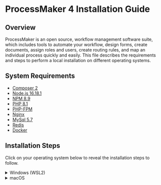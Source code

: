 # ProcessMaker 4 Installation Guide
## Overview
ProcessMaker is an open source, workflow management software suite, which includes tools to automate your workflow, design forms, create documents, assign roles and users, create routing rules, and map an individual process quickly and easily. This file describes the requirements and steps to perform a local installation on different operating systems.

## System Requirements
* [Composer 2](https://getcomposer.org/)
* [Node.js 16.18.1](https://nodejs.org/en/)
* [NPM 8.9](https://www.npmjs.com/package/npm)
* [PHP 8.1](https://php.net)
* [PHP-FPM](https://www.php.net/manual/en/install.fpm.php)
* [Nginx](https://nginx.org/)
* [MySql 5.7](https://dev.mysql.com/downloads/mysql/5.7.html)
* [Redis](https://redis.io/)
* [Docker](https://docs.docker.com/get-docker/)

## Installation Steps
Click on your operating system below to reveal the installation steps to follow. 
<details><summary>Windows (WSL2)</summary>
<p>

1. Follow [this](https://learn.microsoft.com/en-us/windows/wsl/install) guide for installing a Linux distribution on your Windows machine. This will allow you to operate Windows and Linux at the same time. Given its system requirements, **installation of ProcessMaker 4 will be done in the Linux subsystem**. 
1. The Ubuntu Linux distribution will be installed by default. [Other](https://learn.microsoft.com/en-us/windows/wsl/basic-commands#install-a-specific-linux-distribution) Linux distributions can also be installed. 
1. Restart your machine after WSL installation process is completed. 
1. Follow the steps for your specific Linux distribution in one of the sections below. 

    
<details><summary>WLS2 Ubuntu</summary>
<p>
    
#### Required Software and Services
1. Download [this](https://github.com/esarrit/pm-installation-doc/blob/main/install-requirements.sh) script. 
1. Using a File Explorer window, search for this path `\\wsl$\Ubuntu\home\<your-username>` and move the script there. Note that `<your-username>` is the username you specified during the WSL2 Linux installation and this **might** differ from your Windows User depending on your choice. If File Explorer can't find the path, search only for `\\wsl$\` and navigate manually to `home\<your-username>`.    
1. Open the [Windows Terminal](https://learn.microsoft.com/en-us/windows/terminal/) in your machine and open a window for Ubuntu. 
    - Note that you can also run a Linux distribution from PowerShell or CMD with the `wsl` command. Just make sure you are performing the installation steps on `/mnt/c/Users/<your-username>` (Linux) and **NOT** on `C:\Users\<your-username>` (Windows). 
1. Confirm that the script you moved to your user home directory is there by executing the `ls` command. Then, run `sudo bash install-requirements.sh`. This will install most of the required software and services needed for ProcessMaker 4. 
1. Close the current Ubuntu terminal window and open a new one. 
1. Run the following commands to check if php, composer, and nvm were installed correctly. You should expect the php version to be 8.1.
    ```
    php --version
    composer
    composer --version
    command -v nvm 
    ```
1. Run `nvm install 16.18.1` to install the expected node version and `npm install -g npm@8.9.0` to install the expected npm version. 

#### MySQL
1. Run the set of commands below to uninstall MySQL and MySQL server on WSL2 Ubuntu
    ```
    sudo apt purge mysql-server
    sudo apt purge mysql
    sudo apt purge mysql-client
    sudo apt purge mysql-common mysql-server-core-*
    sudo apt purge mysql-client-core-*
    ```
1. Confirm there is no MySQL by executing `which mysql` and `mysql --version`. 
1. Install wget by running `sudo apt install wget -y` and then execute the commands below
1. Run `wget https://dev.mysql.com/get/mysql-apt-config_0.8.12-1_all.deb` and `sudo dpkg -i mysql-apt-config_0.8.12-1_all.deb`. Choose Ubuntu Bionic and click OK, select MySQL 5.7 server and click OK.
1. Run `sudo apt-get update`. 
    - If you encounter an error similar to "signatures couldn't be verified because the public key is not available: NO_PUBKEY 467B942D3A79BD29", execute the following commands:
    ```
    sudo apt-key adv --keyserver keyserver.ubuntu.com --recv-keys 467B942D3A79BD29
    sudo apt update
    sudo apt-cache policy mysql-server
    sudo apt install -f mysql-community-client=5.7*
    sudo apt install -f mysql-client=5.7* mysql-community-server=5.7* mysql-server=5.7*
    ```
1. Run `sudo service mysql start` and sudo `mysql_secure_installation`. Press the Y key to start the installation and set the root password when prompted.
1. Check the MySQL version using `mysql --version`. It should be version 5.7.
1. Login to MySQL running `mysql -u root -p` and entering the root password previously set. 
1. Create the ProcessMaker database with the `create database processmaker;` command. Then, confirm the database is available running `show databases;`. You should see processmaker in the list of databases. Use `exit;` command to terminate MySQL. 
    
#### Docker
1. Download and install [Docker Desktop for Windows](https://docs.docker.com/desktop/install/windows-install/). 
1. Open the Docker Desktop application and go to Settings > Resources > WSL INTEGRATION. 
1. Turn on Ubuntu. Click on Apply & Restart. 
1. Reopen the Docker Desktop app, navigate to WSL INTEGRATION, and ensure your screen looks like the image below.
    
    ![Screenshot (17)](https://user-images.githubusercontent.com/47648788/203155035-9e5fcc4d-62c5-4c59-9985-eb51f65acdd6.png)
1. Restart your computer. 
    
#### Install ProcessMaker
1. Open a Ubuntu terminal window.
1. In the home directory, clone the repository by running `git clone https://github.com/ProcessMaker/processmaker.git ~/src/processmaker`. 
1. Download the [start-services](https://github.com/esarrit/pm-installation-doc/blob/main/start-services.sh),[status-services](https://github.com/esarrit/pm-installation-doc/blob/main/status-services.sh), and [stop-services](https://github.com/esarrit/pm-installation-doc/blob/main/status-services.sh) scripts. Move them to `\\wsl$\Ubuntu\home\<your-username>` like you did at the beginning of this guide with the installation script. 
1. Start the services by running `sudo bash start-services.sh`. Check the status of the services by running `sudo bash status-services.sh`. In case you would like to stop services at any point to restart them or shut down, run `sudo bash stop-services.sh`. 
1. Once services are running, move into the processmaker directory `cd ~/src/processmaker`. 
1. Within the processmaker directory, run the following set of commands: `composer install --ignore-platform-reqs` and `php artisan processmaker:install`. 
    - If you experience an error of `DOMDOCUMENT` not being found, run `sudo apt-get install php8.1-xml`. Then, delete the .env file by executing `sudo rm .env`. Lastly, re-run `php artisan processmaker:install`. 
1. After this, the ProcessMaker installation process will start. Please be patient, as this may take some time (~ 5-15 minutes). Throughout the install, you will be asked to enter a few configuration parameters. Some guiding principles for entering these parameters:
    - Use suggested values wherever possible. 
    - For MySQL, use `root` as username and the password you configured previously during the MySQL set-up. 
    - The instance URL is not that important. You can input any URL that you would like. To run ProcessMaker locally we will be using another URL later.

#### Configurations

##### Configure the .env File
1. After the installation process is finished, add the configurations below to your .env file. This file exists within the processmaker directory. You can easily edit directly on the command line by running `sudo vim .env`. If unfamiliar with vim or need a refresher, see [this](https://www.redhat.com/sysadmin/beginners-guide-vim) resource. 
    ```
    # Run laravel echo server with HTTP instead of HTTPS
    LARAVEL_ECHO_SERVER_PROTO=http
    LARAVEL_ECHO_SERVER_SSL_KEY=""
    LARAVEL_ECHO_SERVER_SSL_CERT=""

    # Don't require a valid cert for SDK calls in script tasks
    API_SSL_VERIFY=0

    # Run `which node` to get the path to nodejs
    NODE_BIN_PATH=/path/to/node/v14.4.0/bin/node

    # Run `which docker` to get the path to the docker executable
    PROCESSMAKER_SCRIPTS_DOCKER=/usr/local/bin/docker

    # Allow cookies to be served over HTTP
    SESSION_SECURE_COOKIE=false

    # Allow connections from script tasks to connect back to your host
    DOCKER_HOST_URL=http://host.docker.internal

    # Allow connections from script tasks to connect back to your host
    CACHE_DRIVER=redis
    ```
1. Crosscheck the “.env“ file and ensure no key is repeated within the file. 
1. Run `which docker` in the Ubuntu terminal window to get the value to set as `PROCESSMAKER_SCRIPTS_DOCKER` in the .env file.
1. Run `which node` in the Ubuntu terminal window to get the value to set as `NODE_BIN_PATH` in the .env file. 
1. Save the .env file. 
1. Clear the cache by running `php artisan optimize:clear`. **This command needs to be performed every time changes are made to the .env file.**

##### Configure PHP FPM
1. Open a new Ubuntu terminal window. 
1. Change into pool.d directory: `cd  /etc/php/8.1/fpm/pool.d`. Inside this directory, there will be a www.conf file. Use `sudo vim www.conf` to open it. 
1. Look for the "listen" value and modify it by appending `9000;` to the start of the line, as shown below. 
![Screenshot (21)_LI](https://user-images.githubusercontent.com/47648788/204310557-86b1c8cb-129b-4cf5-b5db-ee2a907c4fd7.jpg)
1. Save your changes to the www.conf file. 

##### Configure NGINX
1. Run the `pwd` command on your processmaker directory. Store that path in a notepad. 
1. Navigate to NGINX sites-enabled by running `cd /etc/nginx/sites-enabled`. Open the default file by running `sudo vim default`. 
1. Replace what's inside the file with the configuration below. 
    ```
    server {
        listen 80;
        server_name pmdev host.docker.internal;
        root processmaker_project_path/public;
    
        index index.php index.html index.htm;

        location / {
            try_files $uri $uri/ /index.php$is_args$args;
        }

        error_page   500 502 503 504  /50x.html;
        location = /50x.html {
            root   html;
        }

        location ~ \.php$ {
            try_files $uri $uri/ /index.php =404;
            fastcgi_pass   127.0.0.1:9000;
            fastcgi_index  index.php;
            fastcgi_param  SCRIPT_FILENAME  /$realpath_root$fastcgi_script_name;
            include        fastcgi_params;
            fastcgi_read_timeout 300;
        }
    }
    ```
1. Within the configuration above, replace `processmaker_project_path` with the processmaker directory path stored on your notepad.
1. Save your changes to the default file. 

##### Configure Windows
1. Open a Ubuntu terminal window and run `ifconfig`. Store the IP address on a notepad. The IP address is highlighted in the image below.
![Screenshot (22)_LI](https://user-images.githubusercontent.com/47648788/204313414-fa395d2d-3cc0-485c-8934-63b3ec944ec7.jpg)
1. On your Windows system, open File Explorer and go to C:\Windows\System32\drivers\etc. 
1. Open the hosts file as an Administrator. 
1. Add the line `ifconfig_value pmdev` to the end of the file. Replace "ifconfig_value" with the IP address value you previously retrieved. 
1. Save your changes. 

#### Compile, Configure, and Test the ProcessMaker Project
1. Open a Ubuntu terminal window and navigate to the processmaker directory. 
1. Run `npm install --allow-root` and then `npm run dev`. 
1. Perform `cd ..` to navigate to the src parent directory, and perform the following command: `chown -R www-data:www-data processmaker`. 
1. On your Windows system, open a browser window and enter `http://pmdev`. You should now see ProcessMaker load and arrive at the login screen. 
    - In this step, it is very important for NGINX to have the appropriate user/group permissions as www-data. ....
    
    Communicate this idea:
    You will need to make sure that the directory you are writing to allows for www-data to write to it. Typically, you will want to put that directory in a place that is away from other files etc...
    
    Then this one:
    In the command above, we set the www-data user to be the owner of the processmaker directory
    
    Then mention that you can use  ls -l to check permissions and chmod to modify further if needed or run into issues. 
    
    nginx need to have the right permissions for user/group. Especially after changing owner via the chown command. 
    
    Also remind user that services need to be running. Leverage scripts for this. 

   
    
    
**ALSO point out for WSL2 how to reset the data in the Linux subsystem if something goes wrong/want to start fresh**

Add a troubleshooting section after the installation scripts saying to access the script source code for all of the required commands/installations and try them independently if preferred or easier to troubleshoot. 
    
</p>
</details>
    
</p>
</details>

<details><summary>macOS</summary>
<p>

**Note** for Mac users: https://www.addictivetips.com/mac-os/run-shell-sh-script-on-macos/

</p>
</details>


